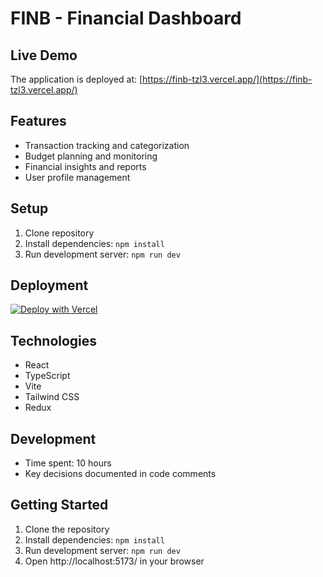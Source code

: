 # FINB - Financial Dashboard

## Live Demo

The application is deployed at: [https://finb-tzl3.vercel.app/](https://finb-tzl3.vercel.app/)

## Features
- Transaction tracking and categorization
- Budget planning and monitoring
- Financial insights and reports
- User profile management

## Setup
1. Clone repository
2. Install dependencies: `npm install`
3. Run development server: `npm run dev`

## Deployment
[![Deploy with Vercel](https://vercel.com/button)](https://vercel.com/new/git/external?repository-url=)

## Technologies
- React
- TypeScript
- Vite
- Tailwind CSS
- Redux

## Development
- Time spent: 10 hours
- Key decisions documented in code comments

## Getting Started

1. Clone the repository
2. Install dependencies: `npm install`
3. Run development server: `npm run dev`
4. Open http://localhost:5173/ in your browser
